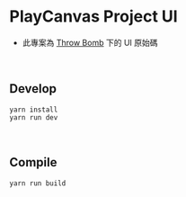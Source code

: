 # PlayCanvas Project UI

- 此專案為 [Throw Bomb](https://playcanvas.com/project/902256/overview/es6jsthrowbomb) 下的 UI 原始碼

<br>

## Develop

```shell
yarn install
yarn run dev
```

<br>

## Compile

```shell
yarn run build
```

